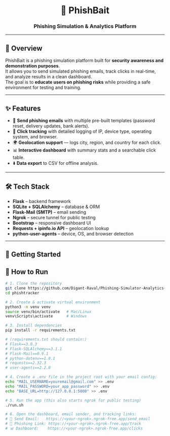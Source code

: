 <h1 align="center">🎣 PhishBait</h1>
<h3 align="center">Phishing Simulation & Analytics Platform</h3>

---

## 📖 Overview
PhishBait is a phishing simulation platform built for **security awareness and demonstration purposes**.  
It allows you to send simulated phishing emails, track clicks in real-time, and analyze results in a clean dashboard.  
The goal is to **educate users on phishing risks** while providing a safe environment for testing and training.  

---

## ✨ Features
- 📩 **Send phishing emails** with multiple pre-built templates (password reset, delivery updates, bank alerts).  
- 🎯 **Click tracking** with detailed logging of IP, device type, operating system, and browser.  
- 🌍 **Geolocation support** — logs city, region, and country for each click.  
- 📊 **Interactive dashboard** with summary stats and a searchable click table.  
- ⬇️ **Data export** to CSV for offline analysis.  

---

## 🛠️ Tech Stack
- **Flask** – backend framework  
- **SQLite + SQLAlchemy** – database & ORM  
- **Flask-Mail (SMTP)** – email sending  
- **Ngrok** – secure tunnel for public testing  
- **Bootstrap** – responsive dashboard UI  
- **Requests + ipinfo.io API** – geolocation lookup  
- **python-user-agents** – device, OS, and browser detection  

---
## 🚀 Getting Started

## 🚀 How to Run

```bash
# 1. Clone the repository
git clone https://github.com/Digant-Raval/Phishing-Simulator-Analytics-Platform.git
cd phishtracker

# 2. Create & activate virtual environment
python3 -m venv venv
source venv/bin/activate   # Mac/Linux
venv\Scripts\activate      # Windows

# 3. Install dependencies
pip install -r requirements.txt

# (requirements.txt should contain:)
# Flask==3.0.3
# Flask-SQLAlchemy==3.1.1
# Flask-Mail==0.9.1
# python-dotenv==1.0.1
# requests==2.32.3
# user-agents==2.2.0

# 4. Create a .env file in the project root with your email config:
echo "MAIL_USERNAME=youremail@gmail.com" >> .env
echo "MAIL_PASSWORD=your_app_password" >> .env
echo "BASE_URL=http://127.0.0.1:5000" >> .env

# 5. Run the app (this also starts ngrok for public testing)
./run.sh

# 6. Open the dashboard, email sender, and tracking links:
# 📩 Send Email:   https://<your-ngrok>.ngrok-free.app/send_email
# 🎯 Phishing Link: https://<your-ngrok>.ngrok-free.app/track
# 📊 Dashboard:    https://<your-ngrok>.ngrok-free.app/clicks

